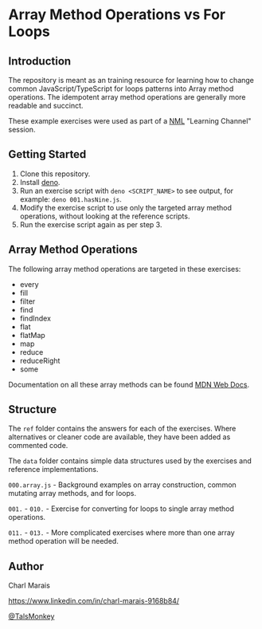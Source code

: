 # Array Method Operations vs For Loops
## Introduction
The repository is meant as an training resource for learning how to change common JavaScript/TypeScript for loops patterns into Array method operations. The idempotent array method operations are generally more readable and succinct. 

These example exercises were used as part of a [NML](https://nml.co.za) "Learning Channel" session.

## Getting Started
1. Clone this repository.
1. Install [deno](https://deno.land).
1. Run an exercise script with `deno <SCRIPT_NAME>` to see output, for example: `deno 001.hasNine.js`.
1. Modify the exercise script to use only the targeted array method operations, without looking at the reference scripts.
1. Run the exercise script again as per step 3.

## Array Method Operations
The following array method operations are targeted in these exercises:
* every
* fill
* filter
* find
* findIndex
* flat
* flatMap
* map
* reduce
* reduceRight
* some

Documentation on all these array methods can be found [MDN Web Docs](https://developer.mozilla.org/en-US/docs/Web/JavaScript/Reference/Global_Objects/Array).

 ## Structure
 The `ref` folder contains the answers for each of the exercises. Where alternatives or cleaner code are available, they have been added as commented code.
 
 The `data` folder contains simple data structures used by the exercises and reference implementations.
 
 `000.array.js` - Background examples on array construction, common mutating array methods, and for loops.
 
 `001.` - `010.` - Exercise for converting for loops to single array method operations.
 
 `011.` - `013.` - More complicated exercises where more than one array method operation will be needed.
 
 ## Author
 Charl Marais
 
 https://www.linkedin.com/in/charl-marais-9168b84/
 
 [@TalsMonkey](https://twitter.com/TalsMonkey) 
